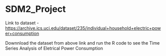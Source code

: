 # SDM2_Project

Link to dataset - https://archive.ics.uci.edu/dataset/235/individual+household+electric+power+consumption

Downnload the dataset from above link and run the R code to see the Time Series Analysis of Eletrical Power Consumption
